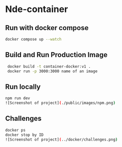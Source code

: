 # Nde-container


## Run with docker compose
```bash
docker compose up --watch
```

## Build and Run Production Image

```bash
 docker build -t container-docker:v1 .
 docker run -p 3000:3000 name of an image

```

## Run locally
```bash
npm run dev
![Screenshot of project](./public/images/npm.png)

```

## Challenges
```bash
docker ps 
docker stop by ID 
![Screenshot of project](../docker/challenges.png)

```